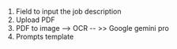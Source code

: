 1. Field to input the job description
2. Upload PDF
3. PDF to image --> OCR -- >> Google gemini pro
4. Prompts template